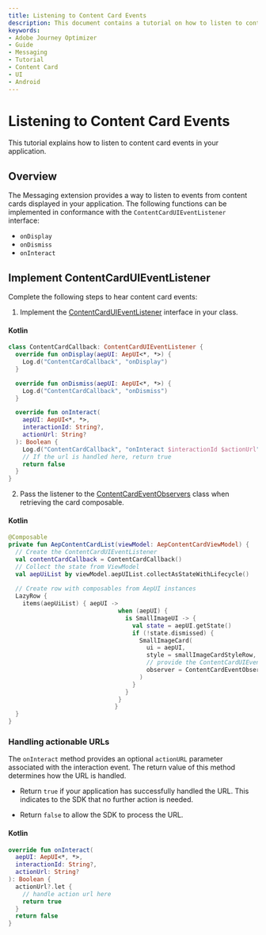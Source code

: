 ```yaml
---
title: Listening to Content Card Events
description: This document contains a tutorial on how to listen to content cards.
keywords:
- Adobe Journey Optimizer
- Guide
- Messaging
- Tutorial
- Content Card
- UI
- Android
---
```


# Listening to Content Card Events

This tutorial explains how to listen to content card events in your application.

## Overview

The Messaging extension provides a way to listen to events from content cards displayed in your application. The following functions can be implemented in conformance with the `ContentCardUIEventListener` interface:

* `onDisplay`
* `onDismiss`
* `onInteract`

## Implement ContentCardUIEventListener

Complete the following steps to hear content card events:

1. Implement the [ContentCardUIEventListener](../public-classes/contentcarduieventlistener.md) interface in your class.

<CodeBlock slots="heading, code" repeat="1" languages="Kotlin" />

#### Kotlin

```kotlin
class ContentCardCallback: ContentCardUIEventListener {
  override fun onDisplay(aepUI: AepUI<*, *>) {
    Log.d("ContentCardCallback", "onDisplay")
  }

  override fun onDismiss(aepUI: AepUI<*, *>) {
    Log.d("ContentCardCallback", "onDismiss")
  }

  override fun onInteract(
    aepUI: AepUI<*, *>,
    interactionId: String?,
    actionUrl: String?
  ): Boolean {
    Log.d("ContentCardCallback", "onInteract $interactionId $actionUrl")
    // If the url is handled here, return true
    return false
  }
}
```

2. Pass the listener to the [ContentCardEventObservers](../public-classes/observers/contentcardeventobserver.md) class when retrieving the card composable.

<CodeBlock slots="heading, code" repeat="1" languages="Kotlin" />

#### Kotlin

```kotlin
@Composable
private fun AepContentCardList(viewModel: AepContentCardViewModel) {
  // Create the ContentCardUIEventListener
  val contentCardCallback = ContentCardCallback()
  // Collect the state from ViewModel
  val aepUiList by viewModel.aepUIList.collectAsStateWithLifecycle()
  
  // Create row with composables from AepUI instances
  LazyRow {
    items(aepUiList) { aepUI ->
                               when (aepUI) {
                                 is SmallImageUI -> {
                                   val state = aepUI.getState()
                                   if (!state.dismissed) {
                                     SmallImageCard(
                                       ui = aepUI,
                                       style = smallImageCardStyleRow,
                                       // provide the ContentCardUIEventListener as a parameter to the 				  																	 // ContentCardEventObserver
                                       observer = ContentCardEventObserver(contentCardCallback)
                                     )
                                   }
                                 }
                               }
                              }
  }
}    
```

### Handling actionable URLs

The `onInteract` method provides an optional `actionURL` parameter associated with the interaction event. The return value of this method determines how the URL is handled.

* Return `true` if your application has successfully handled the URL. This indicates to the SDK that no further action is needed.

* Return `false` to allow the SDK to process the URL.

<CodeBlock slots="heading, code" repeat="1" languages="Kotlin" />

#### Kotlin

```kotlin
override fun onInteract(
  aepUI: AepUI<*, *>,
  interactionId: String?,
  actionUrl: String?
): Boolean {
  actionUrl?.let { 
    // handle action url here
    return true
  }
  return false
}
```
